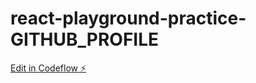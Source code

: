 # react-playground-practice-GITHUB_PROFILE

[Edit in Codeflow ⚡️](https://stackblitz.com/~/github.com/Ishansharma1607/react-playground-practice-GITHUB_PROFILE)